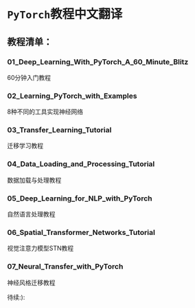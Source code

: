 # `PyTorch`教程中文翻译

## 教程清单：  

### 01_Deep_Learning_With_PyTorch_A_60_Minute_Blitz
60分钟入门教程

### 02_Learning_PyTorch_with_Examples
8种不同的工具实现神经网络

### 03_Transfer_Learning_Tutorial
迁移学习教程

### 04_Data_Loading_and_Processing_Tutorial
数据加载与处理教程

### 05_Deep_Learning_for_NLP_with_PyTorch
自然语言处理教程

### 06_Spatial_Transformer_Networks_Tutorial
视觉注意力模型STN教程

### 07_Neural_Transfer_with_PyTorch
神经风格迁移教程

待续:):
